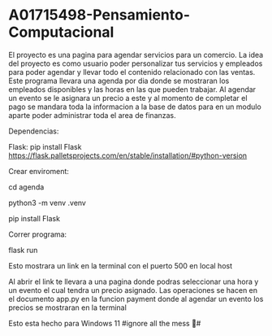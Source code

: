# A01715498-Pensamiento-Computacional

El proyecto es una pagina para agendar servicios para un comercio. La idea del proyecto es como usuario poder personalizar tus servicios y empleados para poder agendar y llevar todo el contenido relacionado con las ventas. Este programa llevara una agenda por dia donde se mostraran los empleados disponibles y las horas en las que pueden trabajar. Al agendar un evento se le asignara un precio a este y al momento de completar el pago se mandara toda la informacion a la base de datos para en un modulo aparte poder administrar toda el area de finanzas.

Dependencias:

Flask:  pip install Flask     https://flask.palletsprojects.com/en/stable/installation/#python-version

Crear enviroment:

   cd agenda
   
   python3 -m venv .venv
   
   pip install Flask

Correr programa:

flask run

Esto mostrara un link en la terminal con el puerto 500 en local host

Al abrir el link te llevara a una pagina donde podras seleccionar una hora y un evento el cual tendra un precio asignado. Las operaciones se hacen en el documento app.py en la funcion payment donde al agendar un evento los precios se mostraran en la terminal

Esto esta hecho para Windows 11
#ignore all the mess 😬#

